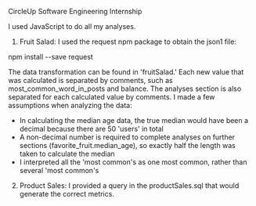CircleUp Software Engineering Internship

I used JavaScript to do all my analyses.

1. Fruit Salad:
I used the request npm package to obtain the json1 file:

  npm install --save request

The data transformation can be found in 'fruitSalad.'
Each new value that was calculated is separated by comments, such as most_common_word_in_posts and balance.
The analyses section is also separated for each calculated value by comments.
I made a few assumptions when analyzing the data:
- In calculating the median age data, the true median would have been a decimal because there are 50 'users' in total
- A non-decimal number is required to complete analyses on further sections (favorite_fruit.median_age), so exactly half the length was taken to calculate the median
- I interpreted all the 'most common's as one most common, rather than several 'most common's

2. Product Sales:
I provided a query in the productSales.sql that would generate the correct metrics.
